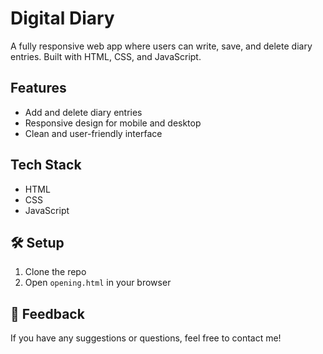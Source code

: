 # Digital Diary

A fully responsive web app where users can write, save, and delete diary entries. Built with HTML, CSS, and JavaScript.

## Features
- Add and delete diary entries
- Responsive design for mobile and desktop
- Clean and user-friendly interface

## Tech Stack
- HTML
- CSS
- JavaScript

## 🛠️ Setup
1. Clone the repo
2. Open `opening.html` in your browser

## 💬 Feedback
If you have any suggestions or questions, feel free to contact me!
